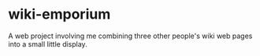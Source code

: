 # wiki-emporium
A web project involving me combining three other people's wiki web pages into a small little display.
